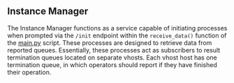 ## Instance Manager

The Instance Manager functions as a service capable of initiating processes when prompted via the `/init` endpoint within the `receive_data()` function of the <a href=https://github.com/f-coda/Stream-Processing/blob/main/instancemanager/main.py>main.py</a> script. These processes are designed to retrieve data from reported queues. Essentially, these processes act as subscribers to result termination queues located on separate vhosts. Each vhost host has one termination queue, in which operators should report if they have finished their operation.